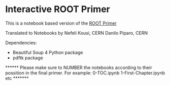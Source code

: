 # Interactive ROOT Primer
This is a notebook based version of the [ROOT Primer](https://root.cern.ch/guides/primer)


Translated to Notebooks by
Nefeli Kousi, CERN
Danilo Piparo, CERN


Dependencies:

- Beautiful Soup 4 Python package 
- pdftk package


****** Please make sure to NUMBER the notebooks according to their possition in the final primer. For example: 0-TOC.ipynb 1-First-Chapter.ipynb etc *******
